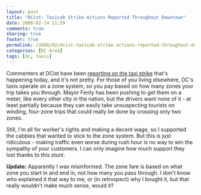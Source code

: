 ```yaml
---
layout: post
title: "DCist: Taxicab Strike Actions Reported Throughout Downtown"
date: 2008-02-14 11:59
comments: true
sharing: true
footer: true
permalink: /2008/02/dcist-taxicab-strike-actions-reported-throughout-downtown
categories: [DC Area]
tags: [dc, taxis]
---
```

Commenters at DCist have been <a href="http://dcist.com/2008/02/14/taxicab_strike.php">reporting on the taxi strike</a> that's happening today, and it's not pretty.  For those of you living elsewhere, DC's taxis operate on a zone system, so you pay based on how many zones your trip takes you through.  Mayor Fenty has been pushing to get them on a meter, like every other city in the nation, but the drivers want none of it - at least partially because they can easily take unsuspecting tourists on winding, four-zone trips that could really be done by crossing only two zones.

Still, I'm all for worker's rights and making a decent wage, so I supported the cabbies that wanted to stick to the zone system.  But this is just ridiculous - making traffic even worse during rush hour is no way to win the sympathy of your customers.  I can only imagine how much support they lost thanks to this stunt.

<b>Update:</b> Apparently I was misinformed.  The zone fare is based on what zone you start in and end in, not how many you pass through.  I don't know who explained it that way to me, or (in retrospect) why I bought it, but that really wouldn't make much sense, would it?
